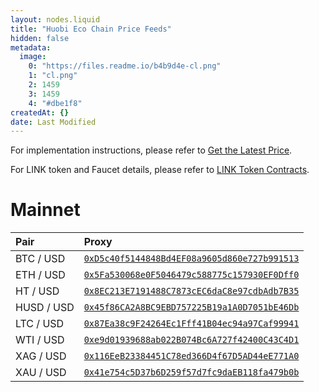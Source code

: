 ```yaml
---
layout: nodes.liquid
title: "Huobi Eco Chain Price Feeds"
hidden: false
metadata: 
  image: 
    0: "https://files.readme.io/b4b9d4e-cl.png"
    1: "cl.png"
    2: 1459
    3: 1459
    4: "#dbe1f8"
createdAt: {}
date: Last Modified
---
```

For implementation instructions, please refer to [Get the Latest Price](../get-the-latest-price).

For LINK token and Faucet details, please refer to [LINK Token Contracts](../link-token-contracts).
# Mainnet

|Pair|Proxy|
|:---|:---|
|BTC / USD|<a href='https://hecoinfo.com/address/0xD5c40f5144848Bd4EF08a9605d860e727b991513' target='_blank' rel='noreferrer, noopener'>`0xD5c40f5144848Bd4EF08a9605d860e727b991513`</a>|
|ETH / USD|<a href='https://hecoinfo.com/address/0x5Fa530068e0F5046479c588775c157930EF0Dff0' target='_blank' rel='noreferrer, noopener'>`0x5Fa530068e0F5046479c588775c157930EF0Dff0`</a>|
|HT / USD|<a href='https://hecoinfo.com/address/0x8EC213E7191488C7873cEC6daC8e97cdbAdb7B35' target='_blank' rel='noreferrer, noopener'>`0x8EC213E7191488C7873cEC6daC8e97cdbAdb7B35`</a>|
|HUSD / USD|<a href='https://hecoinfo.com/address/0x45f86CA2A8BC9EBD757225B19a1A0D7051bE46Db' target='_blank' rel='noreferrer, noopener'>`0x45f86CA2A8BC9EBD757225B19a1A0D7051bE46Db`</a>|
|LTC / USD|<a href='https://hecoinfo.com/address/0x87Ea38c9F24264Ec1Fff41B04ec94a97Caf99941' target='_blank' rel='noreferrer, noopener'>`0x87Ea38c9F24264Ec1Fff41B04ec94a97Caf99941`</a>|
|WTI / USD|<a href='https://hecoinfo.com/address/0xe9d01939688ab022B074Bc6A727f42400C43C4D1' target='_blank' rel='noreferrer, noopener'>`0xe9d01939688ab022B074Bc6A727f42400C43C4D1`</a>|
|XAG / USD|<a href='https://hecoinfo.com/address/0x116EeB23384451C78ed366D4f67D5AD44eE771A0' target='_blank' rel='noreferrer, noopener'>`0x116EeB23384451C78ed366D4f67D5AD44eE771A0`</a>|
|XAU / USD|<a href='https://hecoinfo.com/address/0x41e754c5D37b6D259f57d7fc9daEB118fa479b0b' target='_blank' rel='noreferrer, noopener'>`0x41e754c5D37b6D259f57d7fc9daEB118fa479b0b`</a>|